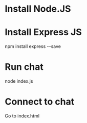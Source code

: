 # Install Node.JS
# Install Express JS
npm install express --save
# Run chat
node index.js
# Connect to chat
Go to index.html
